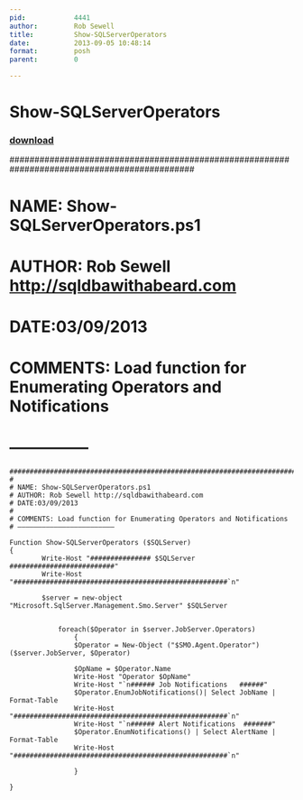 ```yaml
---
pid:            4441
author:         Rob Sewell
title:          Show-SQLServerOperators
date:           2013-09-05 10:48:14
format:         posh
parent:         0

---
```


# Show-SQLServerOperators

### [download](//scripts/4441.ps1)

#############################################################################################
#
# NAME: Show-SQLServerOperators.ps1
# AUTHOR: Rob Sewell http://sqldbawithabeard.com
# DATE:03/09/2013
#
# COMMENTS: Load function for Enumerating Operators and Notifications
# —————

```posh
#############################################################################################
#
# NAME: Show-SQLServerOperators.ps1
# AUTHOR: Rob Sewell http://sqldbawithabeard.com
# DATE:03/09/2013
#
# COMMENTS: Load function for Enumerating Operators and Notifications
# ————————————————————————

Function Show-SQLServerOperators ($SQLServer) 
{
        Write-Host "############### $SQLServer ##########################"
        Write-Host "#####################################################`n"     

        $server = new-object "Microsoft.SqlServer.Management.Smo.Server" $SQLServer
        
        
            foreach($Operator in $server.JobServer.Operators)
                {
                $Operator = New-Object ("$SMO.Agent.Operator") ($server.JobServer, $Operator)

                $OpName = $Operator.Name
                Write-Host "Operator $OpName"
                Write-Host "`n###### Job Notifications   ######"
                $Operator.EnumJobNotifications()| Select JobName | Format-Table
                Write-Host "#####################################################`n"  
                Write-Host "`n###### Alert Notifications  #######"
                $Operator.EnumNotifications() | Select AlertName | Format-Table
                Write-Host "#####################################################`n"  
                 
                }
 
}  
```
